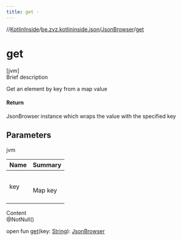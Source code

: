 ```yaml
---
title: get -
---
```

//[KotlinInside](../../index.md)/[be.zvz.kotlininside.json](../index.md)/[JsonBrowser](index.md)/[get](get.md)



# get  
[jvm]  
Brief description  


Get an element by key from a map value



#### Return  


JsonBrowser instance which wraps the value with the specified key



## Parameters  
  
jvm  
  
|  Name|  Summary| 
|---|---|
| key| <br><br>Map key<br><br>
  
  
Content  
@NotNull()  
  
open fun [get](get.md)(key: [String](https://docs.oracle.com/javase/7/docs/api/java/lang/String.html)): [JsonBrowser](index.md)  



